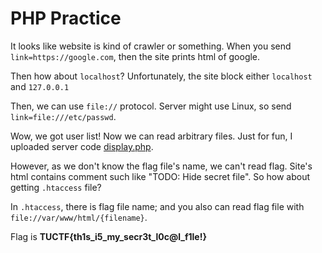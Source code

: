 # PHP Practice

It looks like website is kind of crawler or something.
When you send `link=https://google.com`, then the site prints html of google.

Then how about `localhost`? Unfortunately, the site block either `localhost` and `127.0.0.1`

Then, we can use `file://` protocol. Server might use Linux, so send `link=file:///etc/passwd`.

Wow, we got user list!
Now we can read arbitrary files.
Just for fun, I uploaded server code [display.php](display.php).

However, as we don't know the flag file's name, we can't read flag.
Site's html contains comment such like "TODO: Hide secret file".
So how about getting `.htaccess` file?

In `.htaccess`, there is flag file name; and you also can read flag file with `file://var/www/html/{filename}`.

Flag is **TUCTF{th1s_i5_my_secr3t_l0c@l_f1le!}**